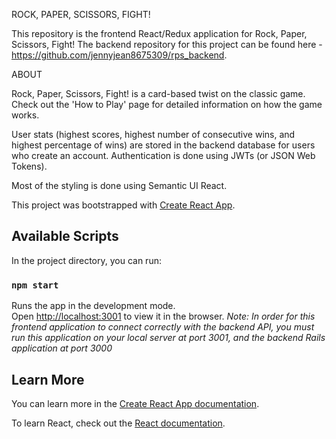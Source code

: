 ROCK, PAPER, SCISSORS, FIGHT!

This repository is the frontend React/Redux application for Rock, Paper, Scissors, Fight! The backend repository for this project can be found here - https://github.com/jennyjean8675309/rps_backend.

ABOUT

Rock, Paper, Scissors, Fight! is a card-based twist on the classic game. Check out the 'How to Play' page for detailed information on how the game works.

User stats (highest scores, highest number of consecutive wins, and highest percentage of wins) are stored in the backend database for users who create an account. Authentication is done using JWTs (or JSON Web Tokens).

Most of the styling is done using Semantic UI React.

This project was bootstrapped with [Create React App](https://github.com/facebook/create-react-app).

## Available Scripts

In the project directory, you can run:

### `npm start`

Runs the app in the development mode.<br>
Open [http://localhost:3001](http://localhost:3001) to view it in the browser.
*Note: In order for this frontend application to connect correctly with the backend API, you must run this application on your local server at port 3001, and the backend Rails application at port 3000*

## Learn More

You can learn more in the [Create React App documentation](https://facebook.github.io/create-react-app/docs/getting-started).

To learn React, check out the [React documentation](https://reactjs.org/).
